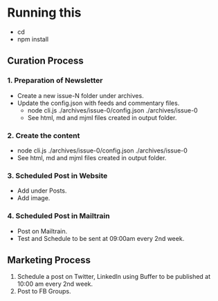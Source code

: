 # Running this

- cd <folder>
- npm install

## Curation Process

### 1. Preparation of Newsletter

- Create a new issue-N folder under archives.
- Update the config.json with feeds and commentary files.
  - node cli.js ./archives/issue-0/config.json ./archives/issue-0
  - See html, md and mjml files created in output folder.

### 2. Create the content

- node cli.js ./archives/issue-0/config.json ./archives/issue-0
- See html, md and mjml files created in output folder.

### 3. Scheduled Post in Website

- Add under Posts.
- Add image.

### 4. Scheduled Post in Mailtrain

- Post on Mailtrain.
- Test and Schedule to be sent at 09:00am every 2nd week.

## Marketing Process

1. Schedule a post on Twitter, LinkedIn using Buffer to be published at 10:00 am every 2nd week.
2. Post to FB Groups.
